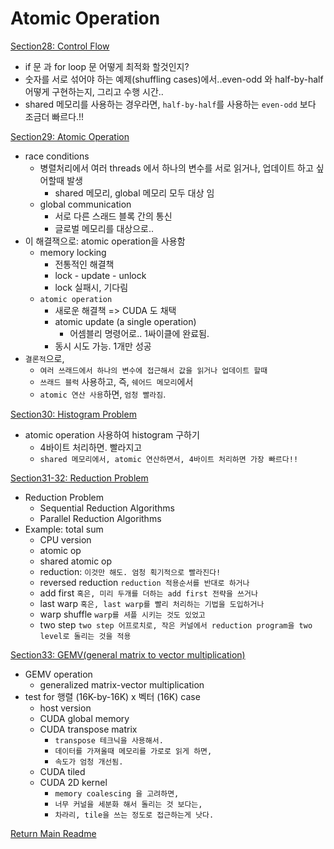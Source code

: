 # Atomic Operation

[Section28: Control Flow](./doc/section22.md)
- if 문 과 for loop 문 어떻게 최적화 할것인지?    
- 숫자를 서로 섞어야 하는 예제(shuffling cases)에서..even-odd 와 half-by-half 어떻게 구현하는지, 그리고 수행 시간..
- shared 메모리를 사용하는 경우라면, `half-by-half`를 사용하는 `even-odd` 보다 조금더 빠르다.!!

[Section29: Atomic Operation](./doc/section23.md)
- race conditions
  - 병렬처리에서 여러 threads 에서 하나의 변수를 서로 읽거나, 업데이트 하고 싶어할때 발생
      - shared 메모리, global 메모리 모두 대상 임
  - global communication
      - 서로 다른 스래드 블록 간의 통신
      - 글로벌 메모리를 대상으로..
- 이 해결잭으로: atomic operation을 사용함
  - memory locking
    - 전통적인 해결책
    - lock - update - unlock
    - lock 실패시, 기다림
  - `atomic operation`
    - 새로운 해결책 => CUDA 도 채택
    - atomic update (a single operation)
        - 어셈블리 명령어로.. 1싸이클에 완료됨.
    - 동시 시도 가능. 1개만 성공
- `결론적`으로, 
  - `여러 쓰래드에서 하나의 변수에 접근해서 값을 읽거나 업데이트 할때`  
  - `쓰래드 블럭` 사용하고, 즉, `쉐어드 메모리`에서 
  - `atomic 연산 사용`하면, `엄청 빨라짐`.

[Section30: Histogram Problem](./doc/section24.md)
- atomic operation 사용하여 histogram 구하기
  - 4바이트 처리하면. 빨라지고
  - `shared 메모리에서, atomic 연산하면서, 4바이트 처리하면 가장 빠르다!!`

[Section31-32: Reduction Problem](./doc/section25.md)
- Reduction Problem
  - Sequential Reduction Algorithms
  - Parallel Reduction Algorithms
- Example: total sum
  - CPU version
  - atomic op
  - shared atomic op
  - reduction: `이것만 해도. 엄청 획기적으로 빨라진다!`
  - reversed reduction `reduction 적용순서를 반대로 하거나`
  - add first `혹은, 미리 두개를 더하는 add first 전략을 쓰거나`
  - last warp `혹은, last warp를 빨리 처리하는 기법을 도입하거나`
  - warp shuffle `warp를 셔플 시키는 것도 있었고`
  - two step `two step 어프로치로, 작은 커널에서 reduction program을 two level로 돌리는 것을 적용`
  
[Section33: GEMV(general matrix to vector multiplication)](./doc/section27.md)
- GEMV operation
  - generalized matrix-vector multiplication
- test for 행렬 (16K-by-16K) x 벡터 (16K) case
  - host version
  - CUDA global memory
  - CUDA transpose matrix
    - `transpose 테크닉을 사용해서.`
    - `데이터를 가져올때 메모리를 가로로 읽게 하면,`
    - `속도가 엄청 개선됨.`
  - CUDA tiled
  - CUDA 2D kernel
    - `memory coalescing 을 고려하면,`
    - `너무 커널을 세분화 해서 돌리는 것 보다는,`
    - `차라리, tile을 쓰는 정도로 접근하는게 낫다.`
  
[Return Main Readme](../README.md)  


